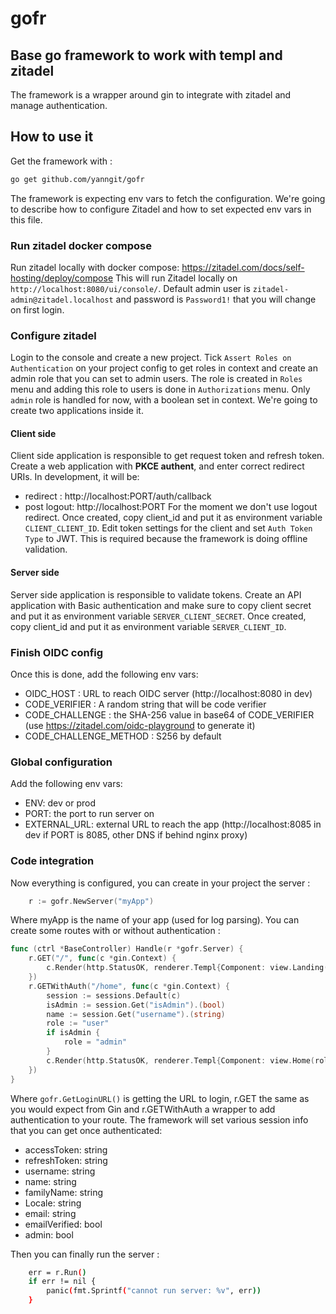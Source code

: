 # gofr
## Base go framework to work with templ and zitadel
The framework is a wrapper around gin to integrate with zitadel and manage authentication.
## How to use it
Get the framework with : 
```bash
go get github.com/yanngit/gofr
```
The framework is expecting env vars to fetch the configuration. We're going to describe how to configure Zitadel 
and how to set expected env vars in this file.
### Run zitadel docker compose
Run zitadel locally with docker compose: https://zitadel.com/docs/self-hosting/deploy/compose
This will run Zitadel locally on `http://localhost:8080/ui/console/`.
Default admin user is `zitadel-admin@zitadel.localhost` and password is `Password1!` that you will change on first login.
### Configure zitadel
Login to the console and create a new project. Tick `Assert Roles on Authentication` on your project config to get roles in
context and create an admin role that you can set to admin users. The role is created in `Roles` menu and 
adding this role to users is done in `Authorizations` menu. Only `admin` role is handled for now, with a boolean set in context.
We're going to create two applications inside it.
#### Client side
Client side application is responsible to get request token and refresh token. Create a web application
with **PKCE authent**, and enter correct redirect URIs. In development, it will be:
- redirect : http://localhost:PORT/auth/callback
- post logout: http://localhost:PORT
For the moment we don't use logout redirect.
Once created, copy client_id and put it as environment variable `CLIENT_CLIENT_ID`.
Edit token settings for the client and set `Auth Token Type` to JWT.
This is required because the framework is doing offline validation.
#### Server side
Server side application is responsible to validate tokens. Create an API application with Basic authentication
and make sure to copy client secret and put it as environment variable `SERVER_CLIENT_SECRET`.
Once created, copy client_id and put it as environment variable `SERVER_CLIENT_ID`.
### Finish OIDC config
Once this is done, add the following env vars:
- OIDC_HOST : URL to reach OIDC server (http://localhost:8080 in dev)
- CODE_VERIFIER : A random string that will be code verifier
- CODE_CHALLENGE : the SHA-256 value in base64 of CODE_VERIFIER (use https://zitadel.com/oidc-playground to generate it)
- CODE_CHALLENGE_METHOD : S256 by default
### Global configuration
Add the following env vars:
- ENV: dev or prod
- PORT: the port to run server on
- EXTERNAL_URL: external URL to reach the app (http://localhost:8085 in dev if PORT is 8085, other DNS if behind nginx proxy)
### Code integration
Now everything is configured, you can create in your project the server : 
```go 
	r := gofr.NewServer("myApp")
```
Where myApp is the name of your app (used for log parsing). 
You can create some routes with or without authentication : 
```go
func (ctrl *BaseController) Handle(r *gofr.Server) {
	r.GET("/", func(c *gin.Context) {
		c.Render(http.StatusOK, renderer.Templ{Component: view.Landing(gofr.GetLoginURL()), Context: c})
	})
	r.GETWithAuth("/home", func(c *gin.Context) {
		session := sessions.Default(c)
		isAdmin := session.Get("isAdmin").(bool)
		name := session.Get("username").(string)
		role := "user"
		if isAdmin {
			role = "admin"
		}
		c.Render(http.StatusOK, renderer.Templ{Component: view.Home(role + " " + name), Context: c})
	})
}
```
Where `gofr.GetLoginURL()` is getting the URL to login, r.GET the same as you would expect from Gin and 
r.GETWithAuth a wrapper to add authentication to your route. The framework will set various session info that 
you can get once authenticated:
- accessToken: string
- refreshToken: string
- username: string
- name: string
- familyName: string
- Locale: string
- email: string
- emailVerified: bool
- admin: bool

Then you can finally run the server : 
```bash 
    err = r.Run()
	if err != nil {
		panic(fmt.Sprintf("cannot run server: %v", err))
	}
```
